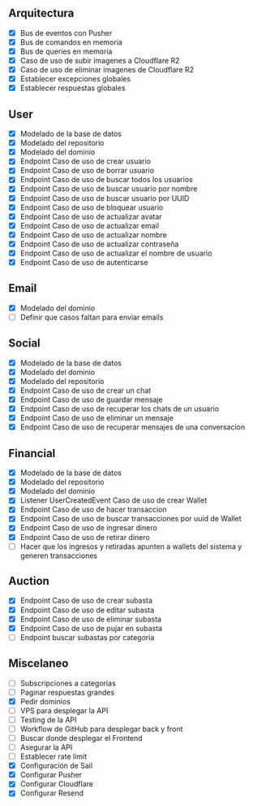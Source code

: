 
## Arquitectura

- [x] Bus de eventos con Pusher
- [x] Bus de comandos en memoria
- [x] Bus de queries en memoria
- [x] Caso de uso de subir imagenes a Cloudflare R2
- [x] Caso de uso de eliminar imagenes de Cloudflare R2
- [x] Establecer excepciones globales
- [x] Establecer respuestas globales

## User

- [x] Modelado de la base de datos
- [x] Modelado del repositorio
- [x] Modelado del dominio
- [x] Endpoint Caso de uso de crear usuario
- [x] Endpoint Caso de uso de borrar usuario
- [x] Endpoint Caso de uso de buscar todos los usuarios
- [x] Endpoint Caso de uso de buscar usuario por nombre
- [x] Endpoint Caso de uso de buscar usuario por UUID
- [x] Endpoint Caso de uso de bloquear usuario
- [x] Endpoint Caso de uso de actualizar avatar
- [x] Endpoint Caso de uso de actualizar email
- [x] Endpoint Caso de uso de actualizar nombre
- [x] Endpoint Caso de uso de actualizar contraseña
- [x] Endpoint Caso de uso de actualizar el nombre de usuario
- [x] Endpoint Caso de uso de autenticarse

## Email

- [x] Modelado del dominio
- [ ] Definir que casos faltan para enviar emails

## Social

- [x] Modelado de la base de datos
- [x] Modelado del dominio
- [x] Modelado del repositorio
- [x] Endpoint Caso de uso de crear un chat
- [x] Endpoint Caso de uso de guardar mensaje
- [x] Endpoint Caso de uso de recuperar los chats de un usuario
- [x] Endpoint Caso de uso de eliminar un mensaje
- [x] Endpoint Caso de uso de recuperar mensajes de una conversacion

## Financial

- [x] Modelado de la base de datos
- [x] Modelado del repositorio
- [x] Modelado del dominio
- [x] Listener UserCreatedEvent Caso de uso de crear Wallet
- [x] Endpoint Caso de uso de hacer transaccion
- [x] Endpoint Caso de uso de buscar transacciones por uuid de Wallet
- [x] Endpoint Caso de uso de ingresar dinero
- [x] Endpoint Caso de uso de retirar dinero
- [ ] Hacer que los ingresos y retiradas apunten a wallets del sistema y generen transacciones

## Auction

- [x] Endpoint Caso de uso de crear subasta
- [x] Endpoint Caso de uso de editar subasta
- [x] Endpoint Caso de uso de eliminar subasta
- [x] Endpoint Caso de uso de pujar en subasta
- [ ] Endpoint buscar subastas por categoria

## Miscelaneo

- [ ] Subscripciones a categorias
- [ ] Paginar respuestas grandes
- [x] Pedir dominios
- [ ] VPS para desplegar la API
- [ ] Testing de la API
- [ ] Workflow de GitHub para desplegar back y front
- [ ] Buscar donde desplegar el Frontend
- [ ] Asegurar la API
- [ ] Establecer rate limit
- [x] Configuración de Sail
- [x] Configurar Pusher
- [x] Configurar Cloudflare
- [x] Configurar Resend
